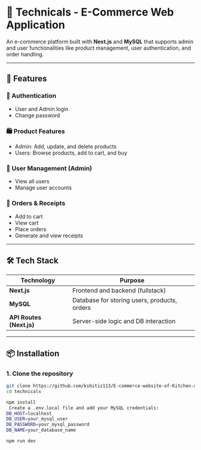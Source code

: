 # 🛒 Technicals - E-Commerce Web Application

An e-commerce platform built with **Next.js** and **MySQL** that supports admin and user functionalities like product management, user authentication, and order handling.

---

## 🚀 Features

### 🔐 Authentication
- User and Admin login
- Change password

### 🛍️ Product Features
- Admin: Add, update, and delete products
- Users: Browse products, add to cart, and buy

### 👥 User Management (Admin)
- View all users
- Manage user accounts

### 🧾 Orders & Receipts
- Add to cart
- View cart
- Place orders
- Generate and view receipts

---

## 🛠️ Tech Stack

| Technology | Purpose                                      |
|------------|----------------------------------------------|
| **Next.js** | Frontend and backend (fullstack)             |
| **MySQL**   | Database for storing users, products, orders |
| **API Routes (Next.js)** | Server-side logic and DB interaction |

---

## 📦 Installation

### 1. Clone the repository

```bash
git clone https://github.com/kshitiz113/E-commerce-website-of-Kitchen-appliance.git
cd technicals

npm install
 Create a .env.local file and add your MySQL credentials:
DB_HOST=localhost
DB_USER=your_mysql_user
DB_PASSWORD=your_mysql_password
DB_NAME=your_database_name

npm run dev


